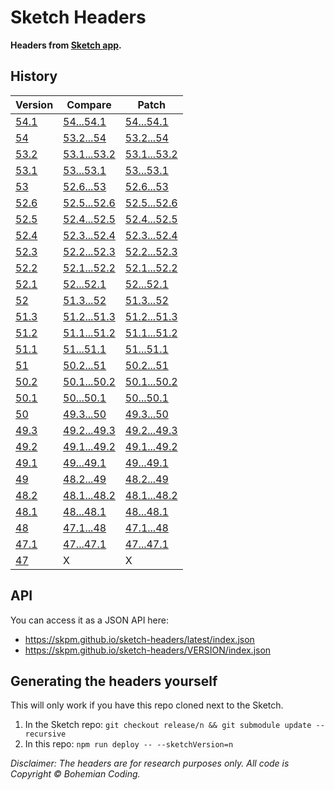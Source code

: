 # Sketch Headers

**Headers from [Sketch app](http://www.sketchapp.com).**

## History

| Version                                              | Compare | Patch |
| ---------------------------------------------------- | ------- | ----- |
| [54.1](https://github.com/skpm/sketch-headers/tree/54.1) | [54...54.1](https://github.com/skpm/sketch-headers/compare/54...54.1) | [54...54.1](https://github.com/skpm/sketch-headers/compare/54...54.1.diff) |
| [54](https://github.com/skpm/sketch-headers/tree/54) | [53.2...54](https://github.com/skpm/sketch-headers/compare/53.2...54) | [53.2...54](https://github.com/skpm/sketch-headers/compare/53.2...54.diff) |
| [53.2](https://github.com/skpm/sketch-headers/tree/53.2) | [53.1...53.2](https://github.com/skpm/sketch-headers/compare/53.1...53.2) | [53.1...53.2](https://github.com/skpm/sketch-headers/compare/53.1...53.2.diff) |
| [53.1](https://github.com/skpm/sketch-headers/tree/53.1) | [53...53.1](https://github.com/skpm/sketch-headers/compare/53...53.1) | [53...53.1](https://github.com/skpm/sketch-headers/compare/53...53.1.diff) |
| [53](https://github.com/skpm/sketch-headers/tree/53) | [52.6...53](https://github.com/skpm/sketch-headers/compare/52.6...53) | [52.6...53](https://github.com/skpm/sketch-headers/compare/52.6...53.diff) |
| [52.6](https://github.com/skpm/sketch-headers/tree/52.6) | [52.5...52.6](https://github.com/skpm/sketch-headers/compare/52.5...52.6) | [52.5...52.6](https://github.com/skpm/sketch-headers/compare/52.5...52.6.diff) |
| [52.5](https://github.com/skpm/sketch-headers/tree/52.5) | [52.4...52.5](https://github.com/skpm/sketch-headers/compare/52.4...52.5) | [52.4...52.5](https://github.com/skpm/sketch-headers/compare/52.4...52.5.diff) |
| [52.4](https://github.com/skpm/sketch-headers/tree/52.4) | [52.3...52.4](https://github.com/skpm/sketch-headers/compare/52.3...52.4) | [52.3...52.4](https://github.com/skpm/sketch-headers/compare/52.3...52.4.diff) |
| [52.3](https://github.com/skpm/sketch-headers/tree/52.3) | [52.2...52.3](https://github.com/skpm/sketch-headers/compare/52.2...52.3) | [52.2...52.3](https://github.com/skpm/sketch-headers/compare/52.2...52.3.diff) |
| [52.2](https://github.com/skpm/sketch-headers/tree/52.2) | [52.1...52.2](https://github.com/skpm/sketch-headers/compare/52.1...52.2) | [52.1...52.2](https://github.com/skpm/sketch-headers/compare/52.1...52.2.diff) |
| [52.1](https://github.com/skpm/sketch-headers/tree/52.1) | [52...52.1](https://github.com/skpm/sketch-headers/compare/52...52.1) | [52...52.1](https://github.com/skpm/sketch-headers/compare/52...52.1.diff) |
| [52](https://github.com/skpm/sketch-headers/tree/52) | [51.3...52](https://github.com/skpm/sketch-headers/compare/51.3...52) | [51.3...52](https://github.com/skpm/sketch-headers/compare/51.3...52.diff) |
| [51.3](https://github.com/skpm/sketch-headers/tree/51.3) | [51.2...51.3](https://github.com/skpm/sketch-headers/compare/51.2...51.3) | [51.2...51.3](https://github.com/skpm/sketch-headers/compare/51.2...51.3.diff) |
| [51.2](https://github.com/skpm/sketch-headers/tree/51.2) | [51.1...51.2](https://github.com/skpm/sketch-headers/compare/51.1...51.2) | [51.1...51.2](https://github.com/skpm/sketch-headers/compare/51.1...51.2.diff) |
| [51.1](https://github.com/skpm/sketch-headers/tree/51.1) | [51...51.1](https://github.com/skpm/sketch-headers/compare/51...51.1) | [51...51.1](https://github.com/skpm/sketch-headers/compare/51...51.1.diff) |
| [51](https://github.com/skpm/sketch-headers/tree/51) | [50.2...51](https://github.com/skpm/sketch-headers/compare/50.2...51) | [50.2...51](https://github.com/skpm/sketch-headers/compare/50.2...51.diff) |
| [50.2](https://github.com/skpm/sketch-headers/tree/50.2) | [50.1...50.2](https://github.com/skpm/sketch-headers/compare/50.1...50.2) | [50.1...50.2](https://github.com/skpm/sketch-headers/compare/50.1...50.2.diff) |
| [50.1](https://github.com/skpm/sketch-headers/tree/50.1) | [50...50.1](https://github.com/skpm/sketch-headers/compare/50...50.1) | [50...50.1](https://github.com/skpm/sketch-headers/compare/50...50.1.diff) |
| [50](https://github.com/skpm/sketch-headers/tree/50) | [49.3...50](https://github.com/skpm/sketch-headers/compare/49.3...50) | [49.3...50](https://github.com/skpm/sketch-headers/compare/49.3...50.diff) |
| [49.3](https://github.com/skpm/sketch-headers/tree/49.3) | [49.2...49.3](https://github.com/skpm/sketch-headers/compare/49.2...49.3) | [49.2...49.3](https://github.com/skpm/sketch-headers/compare/49.2...49.3.diff) |
| [49.2](https://github.com/skpm/sketch-headers/tree/49.2) | [49.1...49.2](https://github.com/skpm/sketch-headers/compare/49.1...49.2) | [49.1...49.2](https://github.com/skpm/sketch-headers/compare/49.1...49.2.diff) |
| [49.1](https://github.com/skpm/sketch-headers/tree/49.1) | [49...49.1](https://github.com/skpm/sketch-headers/compare/49...49.1) | [49...49.1](https://github.com/skpm/sketch-headers/compare/49...49.1.diff) |
| [49](https://github.com/skpm/sketch-headers/tree/49) | [48.2...49](https://github.com/skpm/sketch-headers/compare/48.2...49) | [48.2...49](https://github.com/skpm/sketch-headers/compare/48.2...49.diff) |
| [48.2](https://github.com/skpm/sketch-headers/tree/48.2) | [48.1...48.2](https://github.com/skpm/sketch-headers/compare/48.1...48.2) | [48.1...48.2](https://github.com/skpm/sketch-headers/compare/48.1...48.2.diff) |
| [48.1](https://github.com/skpm/sketch-headers/tree/48.1) | [48...48.1](https://github.com/skpm/sketch-headers/compare/48...48.1) | [48...48.1](https://github.com/skpm/sketch-headers/compare/48...48.1.diff) |
| [48](https://github.com/skpm/sketch-headers/tree/48) | [47.1...48](https://github.com/skpm/sketch-headers/compare/47.1...48) | [47.1...48](https://github.com/skpm/sketch-headers/compare/47.1...48.diff) |
| [47.1](https://github.com/skpm/sketch-headers/tree/47.1) | [47...47.1](https://github.com/skpm/sketch-headers/compare/47...47.1) | [47...47.1](https://github.com/skpm/sketch-headers/compare/47...47.1.diff) |
| [47](https://github.com/skpm/sketch-headers/tree/47) | X       | X     |

## API

You can access it as a JSON API here:

- https://skpm.github.io/sketch-headers/latest/index.json
- https://skpm.github.io/sketch-headers/VERSION/index.json

## Generating the headers yourself

This will only work if you have this repo cloned next to the Sketch.

1. In the Sketch repo: `git checkout release/n && git submodule update --recursive`
2. In this repo: `npm run deploy -- --sketchVersion=n`

_Disclaimer: The headers are for research purposes only. All code is Copyright © Bohemian Coding._
